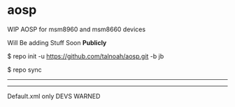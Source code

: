 aosp
====

WIP AOSP for msm8960 and msm8660 devices

Will Be adding Stuff Soon **Publicly**


$ repo init -u https://github.com/talnoah/aosp.git -b jb


$ repo sync


-----------
-----------
Default.xml only
DEVS WARNED 
